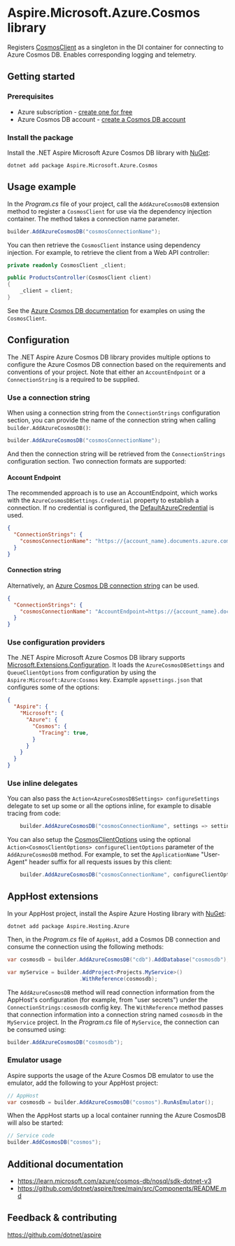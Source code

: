 # Aspire.Microsoft.Azure.Cosmos library

Registers [CosmosClient](https://learn.microsoft.com/dotnet/api/microsoft.azure.cosmos.cosmosclient) as a singleton in the DI container for connecting to Azure Cosmos DB. Enables corresponding logging and telemetry.

## Getting started

### Prerequisites

- Azure subscription - [create one for free](https://azure.microsoft.com/free/)
- Azure Cosmos DB account - [create a Cosmos DB account](https://learn.microsoft.com/azure/cosmos-db/nosql/how-to-create-account)

### Install the package

Install the .NET Aspire Microsoft Azure Cosmos DB library with [NuGet](https://www.nuget.org):

```dotnetcli
dotnet add package Aspire.Microsoft.Azure.Cosmos
```

## Usage example

In the _Program.cs_ file of your project, call the `AddAzureCosmosDB` extension method to register a `CosmosClient` for use via the dependency injection container. The method takes a connection name parameter.

```csharp
builder.AddAzureCosmosDB("cosmosConnectionName");
```

You can then retrieve the `CosmosClient` instance using dependency injection. For example, to retrieve the client from a Web API controller:

```csharp
private readonly CosmosClient _client;

public ProductsController(CosmosClient client)
{
    _client = client;
}
```

See the [Azure Cosmos DB documentation](https://learn.microsoft.com/dotnet/api/microsoft.azure.cosmos.cosmosclient) for examples on using the `CosmosClient`.

## Configuration

The .NET Aspire Azure Cosmos DB library provides multiple options to configure the Azure Cosmos DB connection based on the requirements and conventions of your project. Note that either an `AccountEndpoint` or a `ConnectionString` is a required to be supplied.

### Use a connection string

When using a connection string from the `ConnectionStrings` configuration section, you can provide the name of the connection string when calling `builder.AddAzureCosmosDB()`:

```csharp
builder.AddAzureCosmosDB("cosmosConnectionName");
```

And then the connection string will be retrieved from the `ConnectionStrings` configuration section. Two connection formats are supported:

#### Account Endpoint

The recommended approach is to use an AccountEndpoint, which works with the `AzureCosmosDBSettings.Credential` property to establish a connection. If no credential is configured, the [DefaultAzureCredential](https://learn.microsoft.com/dotnet/api/azure.identity.defaultazurecredential) is used.

```json
{
  "ConnectionStrings": {
    "cosmosConnectionName": "https://{account_name}.documents.azure.com:443/"
  }
}
```

#### Connection string

Alternatively, an [Azure Cosmos DB connection string](https://learn.microsoft.com/azure/cosmos-db/nosql/how-to-dotnet-get-started#connect-with-a-connection-string) can be used.

```json
{
  "ConnectionStrings": {
    "cosmosConnectionName": "AccountEndpoint=https://{account_name}.documents.azure.com:443/;AccountKey={account_key};"
  }
}
```

### Use configuration providers

The .NET Aspire Microsoft Azure Cosmos DB library supports [Microsoft.Extensions.Configuration](https://learn.microsoft.com/dotnet/api/microsoft.extensions.configuration). It loads the `AzureCosmosDBSettings` and `QueueClientOptions` from configuration by using the `Aspire:Microsoft:Azure:Cosmos` key. Example `appsettings.json` that configures some of the options:

```json
{
  "Aspire": {
    "Microsoft": {
      "Azure": {
        "Cosmos": {
          "Tracing": true,
        }
      }
    }
  }
}
```

### Use inline delegates

You can also pass the `Action<AzureCosmosDBSettings> configureSettings` delegate to set up some or all the options inline, for example to disable tracing from code:

```csharp
    builder.AddAzureCosmosDB("cosmosConnectionName", settings => settings.Tracing = false);
```

You can also setup the [CosmosClientOptions](https://learn.microsoft.com/dotnet/api/microsoft.azure.cosmos.cosmosclientoptions) using the optional `Action<CosmosClientOptions> configureClientOptions` parameter of the `AddAzureCosmosDB` method. For example, to set the `ApplicationName` "User-Agent" header suffix for all requests issues by this client:

```csharp
    builder.AddAzureCosmosDB("cosmosConnectionName", configureClientOptions: clientOptions => clientOptions.ApplicationName = "myapp");
```

## AppHost extensions

In your AppHost project, install the Aspire Azure Hosting library with [NuGet](https://www.nuget.org):

```dotnetcli
dotnet add package Aspire.Hosting.Azure
```

Then, in the _Program.cs_ file of `AppHost`, add a Cosmos DB connection and consume the connection using the following methods:

```csharp
var cosmosdb = builder.AddAzureCosmosDB("cdb").AddDatabase("cosmosdb");

var myService = builder.AddProject<Projects.MyService>()
                       .WithReference(cosmosdb);
```

The `AddAzureCosmosDB` method will read connection information from the AppHost's configuration (for example, from "user secrets") under the `ConnectionStrings:cosmosdb` config key. The `WithReference` method passes that connection information into a connection string named `cosmosdb` in the `MyService` project. In the _Program.cs_ file of `MyService`, the connection can be consumed using:

```csharp
builder.AddAzureCosmosDB("cosmosdb");
```

### Emulator usage

Aspire supports the usage of the Azure Cosmos DB emulator to use the emulator, add the following to your AppHost project:

```csharp
// AppHost
var cosmosdb = builder.AddAzureCosmosDB("cosmos").RunAsEmulator();
```

When the AppHost starts up a local container running the Azure CosmosDB will also be started:

```csharp
// Service code
builder.AddCosmosDB("cosmos");
```

## Additional documentation

* https://learn.microsoft.com/azure/cosmos-db/nosql/sdk-dotnet-v3
* https://github.com/dotnet/aspire/tree/main/src/Components/README.md

## Feedback & contributing

https://github.com/dotnet/aspire
